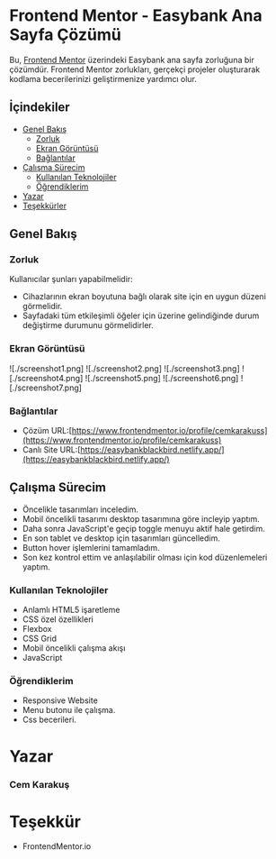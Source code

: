 # Frontend Mentor - Easybank Ana Sayfa Çözümü

Bu, [Frontend Mentor](https://www.frontendmentor.io/challenges/easybank-landing-page-WaUhkoDN) üzerindeki Easybank ana sayfa zorluğuna bir çözümdür. Frontend Mentor zorlukları, gerçekçi projeler oluşturarak kodlama becerilerinizi geliştirmenize yardımcı olur.

## İçindekiler

- [Genel Bakış](#genel-bakış)
  - [Zorluk](#zorluk)
  - [Ekran Görüntüsü](#ekran-görüntüsü)
  - [Bağlantılar](#bağlantılar)
- [Çalışma Sürecim](#çalışma-sürecim)
  - [Kullanılan Teknolojiler](#kullanılan-teknolojiler)
  - [Öğrendiklerim](#öğrendiklerim)
- [Yazar](#yazar)
- [Teşekkürler](#teşekkürler)

## Genel Bakış

### Zorluk

Kullanıcılar şunları yapabilmelidir:

- Cihazlarının ekran boyutuna bağlı olarak site için en uygun düzeni görmelidir.
- Sayfadaki tüm etkileşimli öğeler için üzerine gelindiğinde durum değiştirme durumunu görmelidirler.

### Ekran Görüntüsü

![./screenshot1.png]
![./screenshot2.png]
![./screenshot3.png]
![./screenshot4.png]
![./screenshot5.png]
![./screenshot6.png]
![./screenshot7.png]


### Bağlantılar

- Çözüm URL:[https://www.frontendmentor.io/profile/cemkarakuss](https://www.frontendmentor.io/profile/cemkarakuss)
- Canlı Site URL:[https://easybankblackbird.netlify.app/](https://easybankblackbird.netlify.app/)

## Çalışma Sürecim

- Öncelikle tasarımları inceledim.
- Mobil öncelikli tasarımı desktop tasarımına göre incleyip yaptım.
- Daha sonra JavaScript'e geçip toggle menuyu aktif hale getirdim.
- En son tablet ve desktop için tasarımları güncelledim.
- Button hover işlemlerini tamamladım.
- Son kez kontrol ettim ve anlaşılabilir olması için kod düzenlemeleri yaptım.

### Kullanılan Teknolojiler

- Anlamlı HTML5 işaretleme
- CSS özel özellikleri
- Flexbox
- CSS Grid
- Mobil öncelikli çalışma akışı
- JavaScript


### Öğrendiklerim

- Responsive Website
- Menu butonu ile çalışma.
- Css becerileri.

# Yazar

### Cem Karakuş

# Teşekkür

- FrontendMentor.io